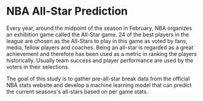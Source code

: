 # NBA All-Star Prediction
Every year, around the midpoint of the season in February, NBA organizes an exhibition game called the All-Star game. 24 of the best players in the league are chosen as the All-Stars to play in this game as voted by fans, media, fellow players and coaches. Being an all-star is regarded as a great achievement and therefore has been used as a metric in ranking the players historically. Usually team success and player performance are used by the voters in their selections. 

The goal of this study is to gather pre-all-star break data from the official NBA stats website and develop a machine learning model that can predict the current seasons's all-stars based on per game stats.
